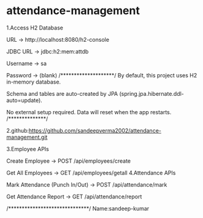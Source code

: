 # attendance-management
1.Access H2 Database

URL → http://localhost:8080/h2-console

JDBC URL → jdbc:h2:mem:attdb

Username → sa

Password → (blank)
/********************/
By default, this project uses H2 in-memory database.

Schema and tables are auto-created by JPA (spring.jpa.hibernate.ddl-auto=update).

No external setup required. Data will reset when the app restarts.
/**************/

2.github:https://github.com/sandeepverma2002/attendance-management.git

3.Employee APIs

Create Employee → POST /api/employees/create

Get All Employees → GET /api/employees/getall
4.Attendance APIs

Mark Attendance (Punch In/Out) → POST /api/attendance/mark

Get Attendance Report → GET /api/attendance/report

/******************************/
Name:sandeep-kumar
